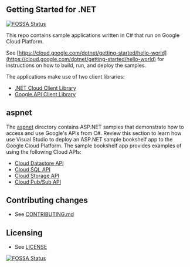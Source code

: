 ## Getting Started for .NET
[![FOSSA Status](https://app.fossa.io/api/projects/git%2Bgithub.com%2Fsunit4155%2Fgetting-started-dotnet.svg?type=shield)](https://app.fossa.io/projects/git%2Bgithub.com%2Fsunit4155%2Fgetting-started-dotnet?ref=badge_shield)


This repo contains sample applications written in C# that run on Google Cloud Platform.

See [https://cloud.google.com/dotnet/getting-started/hello-world](https://cloud.google.com/dotnet/getting-started/hello-world) for instructions on how to build, run, and deploy the samples.

The applications make use of two client libraries:

* [.NET Cloud Client Library]
* [Google API Client Library]

## aspnet

The [aspnet] directory contains ASP.NET samples that demonstrate how to access and use Google's APIs from C#. 
Review this section to learn how use Visual Studio to deploy an ASP.NET sample bookshelf app to the Google Cloud Platform. 
The sample bookshelf app provides examples of using the following Cloud APIs:
 
* [Cloud Datastore API]
* [Cloud SQL API]
* [Cloud Storage API]
* [Cloud Pub/Sub API]

## Contributing changes

* See [CONTRIBUTING.md](CONTRIBUTING.md)

## Licensing

* See [LICENSE](LICENSE)

[.NET Cloud Client Library]: https://github.com/googlecloudplatform/gcloud-dotnet
[Google API Client Library]: https://github.com/google/google-api-dotnet-client
[aspnet]: ./aspnet
[Cloud Datastore API]: https://developers.google.com/api-client-library/dotnet/apis/datastore/v1beta3
[Cloud SQL API]: https://cloud.google.com/sql/docs/admin-api/
[Cloud Storage API]: http://googlecloudplatform.github.io/gcloud-dotnet/index.html
[Cloud Pub/Sub API]: https://developers.google.com/api-client-library/dotnet/apis/pubsub/v1


[![FOSSA Status](https://app.fossa.io/api/projects/git%2Bgithub.com%2Fsunit4155%2Fgetting-started-dotnet.svg?type=large)](https://app.fossa.io/projects/git%2Bgithub.com%2Fsunit4155%2Fgetting-started-dotnet?ref=badge_large)